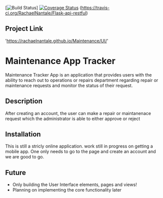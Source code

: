 
[![Build Status](https://travis-ci.org/RachaelNantale/Flask-api-restful.svg?branch=file-structure)]
[![Coverage Status](https://coveralls.io/repos/github/RachaelNantale/Flask-api-restful/badge.svg?branch=master)](https://coveralls.io/github/RachaelNantale/Flask-api-restful?branch=)
(https://travis-ci.org/RachaelNantale/Flask-api-restful)
## Project Link
'https://rachaelnantale.github.io/Maintenance/UI/'

Maintenance App Tracker
======================
 Maintenance Tracker App is an application that provides users with the ability to reach out to operations or repairs department regarding repair or maintenance requests and monitor the status of their request.

## Description
After creating an account, the user can make a repair or maintanenace request which the administrator is able to either approve or reject


## Installation
This is still a stricly online application. work still in progress on getting a mobile app. One only needs to go to the page and create an account and we are good to go.

## Future
* Only building the User Interface elements, pages and views!  
* Planning on  implementing the core functionality later


